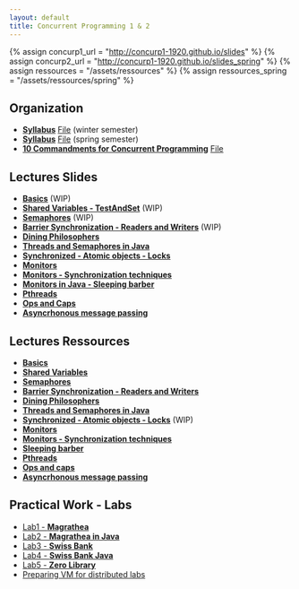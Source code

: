 ```yaml
---
layout: default
title: Concurrent Programming 1 & 2
---
```

{% assign concurp1_url = "http://concurp1-1920.github.io/slides" %}
{% assign concurp2_url = "http://concurp1-1920.github.io/slides_spring" %}
{% assign ressources = "/assets/ressources" %}
{% assign ressources_spring = "/assets/ressources/spring" %}

## Organization
* [**Syllabus**](/Organization/syllabus) [File]({{ressources}}/syllabus_v1.3.pdf) (winter semester)
* [**Syllabus**](/Organization/syllabus_spring) [File]({{ressources}}/syllabus_v1.3.pdf) (spring semester)
* [**10 Commandments for Concurrent Programming**](/Organization/commandments) [File]({{ressources}}/commandments.pdf)

## Lectures Slides
* [**Basics**]({{concurp1_url}}/01) (WIP)
* [**Shared Variables - TestAndSet**]({{concurp1_url}}/02) (WIP)
* [**Semaphores**]({{concurp1_url}}/03) (WIP)
* [**Barrier Synchronization - Readers and Writers**]({{concurp1_url}}/04) (WIP)
* [**Dining Philosophers**]({{concurp1_url}}/05)
* [**Threads and Semaphores in Java**]({{concurp1_url}}/06)
* [**Synchronized - Atomic objects - Locks**]({{concurp1_url}}/07)
* [**Monitors**]({{concurp1_url}}/08)
* [**Monitors - Synchronization techniques**]({{concurp1_url}}/09)
* [**Monitors in Java - Sleeping barber**]({{concurp1_url}}/10)
* [**Pthreads**]({{concurp1_url}}/11)
* [**Ops and Caps**]({{ressources_spring}}/Ops_and_Capabilities.pdf)
* [**Asyncrhonous message passing**]({{ressources_spring}}/Slides_Async_Message_Passing.pdf)


## Lectures Ressources
* [**Basics**]({{ressources}}/01-basics.pdf)
* [**Shared Variables**]({{ressources}}/02-shared_variables-TST.pdf)
* [**Semaphores**]({{ressources}}/03-semaphores.pdf)
* [**Barrier Synchronization - Readers and Writers**]({{ressources}}/04-Barrier_Readers-and-Writers.pdf)
* [**Dining Philosophers**]({{ressources}}/05-Dining_Philosophers.pdf)
* [**Threads and Semaphores in Java**]({{ressources}}/05-java_threads.pdf)
* [**Synchronized - Atomic objects - Locks**]({{ressources}}/06-synchronized-atomic_objects_locks.pdf) (WIP)
* [**Monitors**]({{ressources}}/08-monitors.pdf)
* [**Monitors - Synchronization techniques**]({{ressources}}/08-monitors-sync-tech.pdf)
* [**Sleeping barber**]({{ressources}}/10-barber_monitor.pdf)
* [**Pthreads**]({{ressources}}/11-pthreads.pdf)
* [**Ops and caps**]({{ressources_spring}}/040-ops-and-Capabilities.pdf)
* [**Asyncrhonous message passing**]({{ressources_spring}}/050-async-msg-passing.pdf)

## Practical Work - Labs
* [Lab1 - **Magrathea**](/TPs/Magrathea)
* [Lab2 - **Magrathea in Java**](/TPs/MagratheaJava)
* [Lab3 - **Swiss Bank**](/TPs/Bank)
* [Lab4 - **Swiss Bank Java**](/TPs/BankJava)
* [Lab5 - **Zero Library**](/TPs/Zero)
* [Preparing VM for distributed labs]({{ressources_spring}}/054_virtual_machines.pdf)
